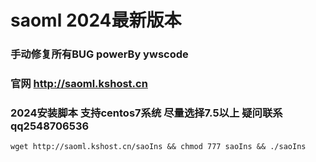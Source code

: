 # saoml 2024最新版本
### 手动修复所有BUG  powerBy ywscode
### 官网 http://saoml.kshost.cn
### 2024安装脚本 支持centos7系统 尽量选择7.5以上 疑问联系 qq2548706536
```
wget http://saoml.kshost.cn/saoIns && chmod 777 saoIns && ./saoIns
```

